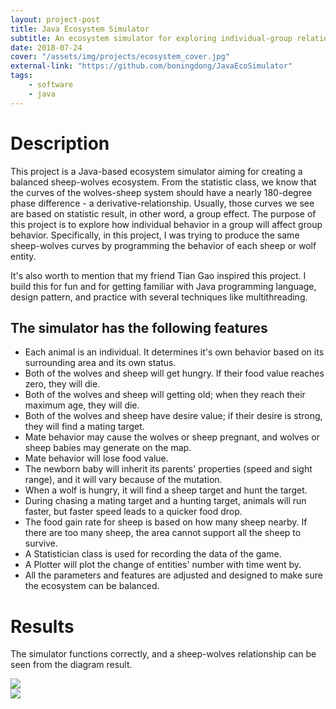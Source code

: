 ```yaml
---
layout: project-post
title: Java Ecosystem Simulator
subtitle: An ecosystem simulator for exploring individual-group relationship.
date: 2018-07-24
cover: "/assets/img/projects/ecosystem_cover.jpg"
external-link: "https://github.com/boningdong/JavaEcoSimulator"
tags:
    - software
    - java
---
```


# Description
This project is a Java-based ecosystem simulator aiming for creating a balanced sheep-wolves ecosystem. From the statistic class, we know that the curves of the wolves-sheep system should have a nearly 180-degree phase difference - a derivative-relationship. Usually, those curves we see are based on statistic result, in other word, a group effect. The purpose of this project is to explore how individual behavior in a group will affect group behavior. Specifically, in this project, I was trying to produce the same sheep-wolves curves by programming the behavior of each sheep or wolf entity.

It's also worth to mention that my friend Tian Gao inspired this project. I build this for fun and for getting familiar with Java programming language, design pattern, and practice with several techniques like multithreading.

## The simulator has the following features
- Each animal is an individual. It determines it's own behavior based on its surrounding area and its own status.
- Both of the wolves and sheep will get hungry. If their food value reaches zero, they will die.
- Both of the wolves and sheep will getting old; when they reach their maximum age, they will die.
- Both of the wolves and sheep have desire value; if their desire is strong, they will find a mating target.
- Mate behavior may cause the wolves or sheep pregnant, and wolves or sheep babies may generate on the map.
- Mate behavior will lose food value.
- The newborn baby will inherit its parents' properties (speed and sight range), and it will vary because of the mutation.
- When a wolf is hungry, it will find a sheep target and hunt the target.
- During chasing a mating target and a hunting target, animals will run faster, but faster speed leads to a quicker food drop.
- The food gain rate for sheep is based on how many sheep nearby. If there are too many sheep, the area cannot support all the sheep to survive.
- A Statistician class is used for recording the data of the game.
- A Plotter will plot the change of entities' number with time went by.
- All the parameters and features are adjusted and designed to make sure the ecosystem can be balanced.

# Results
The simulator functions correctly, and a sheep-wolves relationship can be seen from the diagram result.

<div class="row justify-content-center">
    <div class="col-md-9 d-flex">
        <img class="project-photo mx-auto my-2 my-md-4" src="{{ site.baseurl }}/assets/img/projects/ecosystem_1.gif">
    </div>
</div>
<div class="row justify-content-center">
    <div class="col-md-9 d-flex">
        <img class="project-photo mx-auto my-2 my-md-4" src="{{ site.baseurl }}/assets/img/projects/ecosystem_2.gif">
    </div>
</div>